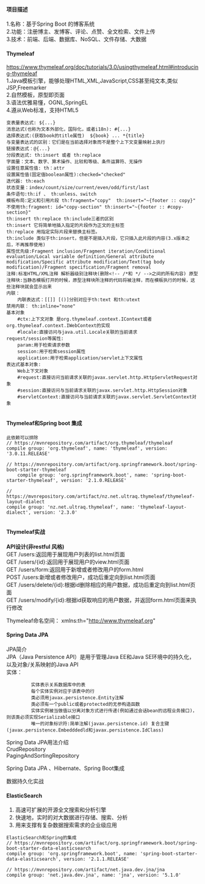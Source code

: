#### 项目描述
1.名称：基于Spring Boot 的博客系统  
2.功能：注册博主、发博客、评论、点赞、全文检索、文件上传  
3.技术：前端、后端、数据库、NoSQL、文件存储、大数据  

#### Thymeleaf 
https://www.thymeleaf.org/doc/tutorials/3.0/usingthymeleaf.html#introducing-thymeleaf  
1.Java模板引擎，能够处理HTML,XML,JavaScript,CSS甚至纯文本,类似JSP,Freemarker  
2.自然模板，原型即页面  
3.语法优雅易懂，OGNL,SpringEL  
4.遵从Web标准，支持HTML5  
```
变表量表达式: ${...}
消息达式(也称为文本外部化，国际化，或者i18n): #{...}
选择表达式:(获取book的title属性)  ${book} ... *{title}
与变量表达式的区别：它们是在当前选择对象而不是整个上下文变量映射上执行
链接表达式：@{...}
分段表达式: th:insert 或者 th:replace
字面量：文本、数字、算术操作、比较和等级、条件运算符、无操作
设置任意属性值: th：attr
设置属性值(固定值boolean属性):checked="checked"
迭代器: th:each
状态变量：index/count/size/current/even/odd/first/last
条件语句:th:if 、 th:unless、switch
模板布局:定义和引用片段 th:fragment="copy"  th:insert="~{footer :: copy}"
不使用th:fragment: id="copy-section" th:insert="~{footer :: #copy-section}"
th:insert th:replace th:include三者的区别
th:insert 它将简单地插入指定的片段作为正文的主标签
th:replace 用指定实际片段来替换主标签。
th:include 类似于th:insert，但是不是插入片段，它只插入此片段的内容(3.x版本之后，不再推荐使用)
属性优先级:Fragment inclusion/Fragment iteration/Conditional evaluation/Local variable definition/General attribute modification/Specific attribute modification/Text(tag body modification)/Fragment specification/Fragment removal
注释:标准HTML/XML注释 解析器级别注释块(删除<!-- /*和 */ -->之间的所有内容) 原型注释块:当静态模板打开的时候，原型注释块所注释的代码将被注释，而在模板执行的时候，这些注释块就会显示出来
内联：
    内联表达式：[[]] [()]分别对应于th:text 和th:utext
禁用内联： th:inline="none"
基本对象
    #ctx:上下文对象 是org.thymeleaf.context.IContext或者org.thymeleaf.context.IWebContext的实现
    #locale:直接访问与java.util.Locale关联的当前请求
request/session等属性:
    param:用于检索请求参数
    session:用于检索session属性
    application:用于检索application/servlet上下文属性
表达式基本对象:
    Web上下文对象
    #request:直接访问当前请求关联的javax.servlet.http.HttpServletRequest对象
    #session:直接访问与当前请求关联的javax.servlet.http.HttpSession对象
    #servletContext:直接访问与当前请求关联的javax.servlet.ServletContext对象
    
```
#### Thymeleaf和Spring boot 集成
```
此依赖可以排除
// https://mvnrepository.com/artifact/org.thymeleaf/thymeleaf
compile group: 'org.thymeleaf', name: 'thymeleaf', version: '3.0.11.RELEASE'

// https://mvnrepository.com/artifact/org.springframework.boot/spring-boot-starter-thymeleaf
    compile group: 'org.springframework.boot', name: 'spring-boot-starter-thymeleaf', version: '2.1.0.RELEASE'

// https://mvnrepository.com/artifact/nz.net.ultraq.thymeleaf/thymeleaf-layout-dialect
compile group: 'nz.net.ultraq.thymeleaf', name: 'thymeleaf-layout-dialect', version: '2.3.0'


```
#### Thymeleaf实战
**API设计(非restful 风格)**  
GET /users:返回用于展现用户列表的list.html页面  
GET /users/{id}:返回用于展现用户的view.html页面  
GET /users/form:返回用于新增或者修改用户的form.html  
POST /users:新增或者修改用户，成功后重定向到list.html页面  
GET /users/delete/{id}:根据id删除相应的用户数据，成功后重定向到list.html页面  
GET /users/modify/{id}:根据id获取响应的用户数据，并返回form.html页面来执行修改    

Thymeleaf命名空间： xmlns:th="http://www.thymeleaf.org" 
#### Spring Data JPA 
JPA简介  
JPA（Java Persistence API）是用于管理Java EE和Java SE环境中的持久化，以及对象/关系映射的Java API  
实体：  
```
         实体表示关系数据库中的表     
         每个实体实例对应于该表中的行     
         类必须用javax.persistence.Entity注解  
         类必须有一个public或者protected的无参构造函数  
         实体实例被当做值以分离对象方式进行传递(例如通过会话bean的远程业务接口)，则该类必须实现Serializable接口
         唯一的对象标识符:简单注解(javax.persistence.id) 复合主键(javax.persistence.Embedddedld和javax.persistence.IdClass)
```
    
    
Spring Data JPA用法介绍  
CrudRepository  
PagingAndSortingRepository  

Spring Data JPA 、Hibernate、Spring Boot集成  
  
数据持久化实战  
#### ElasticSearch
1. 高速可扩展的开源全文搜索和分析引擎  
2. 快速地，实时的对大数据进行存储、搜索、分析  
3. 用来支撑有复杂数据搜索需求的企业级应用  
```
ElasticSearch和Spring的集成
// https://mvnrepository.com/artifact/org.springframework.boot/spring-boot-starter-data-elasticsearch
compile group: 'org.springframework.boot', name: 'spring-boot-starter-data-elasticsearch', version: '2.1.1.RELEASE'

// https://mvnrepository.com/artifact/net.java.dev.jna/jna
compile group: 'net.java.dev.jna', name: 'jna', version: '5.1.0'


```
